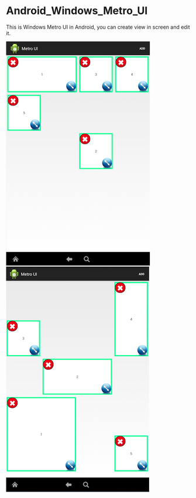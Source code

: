 Android_Windows_Metro_UI
========================

This is Windows Metro UI in Android, you can create view in screen and edit it.

![alt tag](/example_1.png)
![alt tag](/example_2.png)
